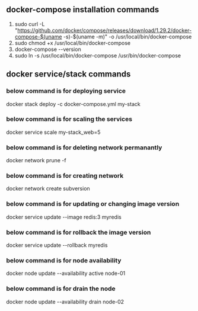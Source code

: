 ## docker-compose installation commands
1. sudo curl -L "https://github.com/docker/compose/releases/download/1.29.2/docker-compose-$(uname -s)-$(uname -m)" -o /usr/local/bin/docker-compose
2. sudo chmod +x /usr/local/bin/docker-compose
3. docker-compose --version
4. sudo ln -s /usr/local/bin/docker-compose /usr/bin/docker-compose

## docker service/stack commands

### below command is for deploying service

  docker stack deploy -c docker-compose.yml my-stack

### below command is for scaling the services

 docker service scale my-stack_web=5

### below command is for deleting network permanantly

docker network prune -f

### below command is for creating network

docker network create subversion

### below command is for updating or changing image version

docker service update --image redis:3 myredis 

### below command is for rollback the image version

docker service update --rollback myredis 

### below command is for node availability

docker node update --availability active node-01 

### below command is for drain the node

docker node update --availability drain node-02

